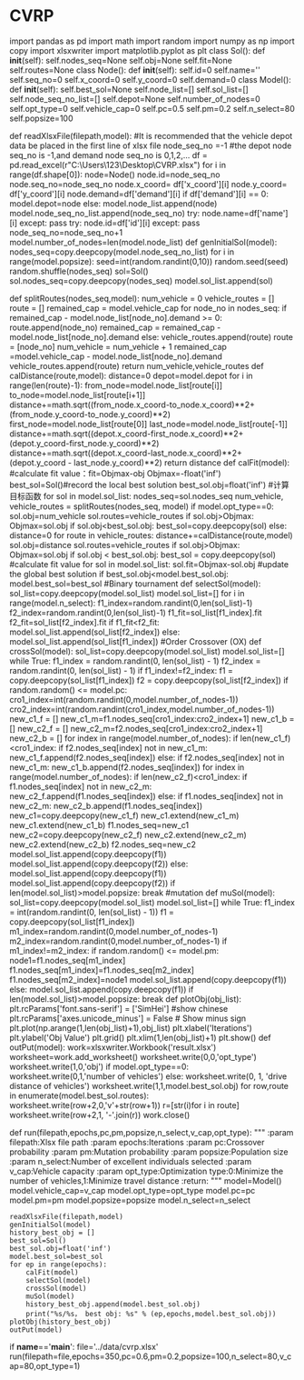 # CVRP
import pandas as pd
import math
import random
import numpy as np
import copy
import xlsxwriter
import matplotlib.pyplot as plt
class Sol():
    def __init__(self):
        self.nodes_seq=None
        self.obj=None
        self.fit=None
        self.routes=None
class Node():
    def __init__(self):
        self.id=0
        self.name=''
        self.seq_no=0
        self.x_coord=0
        self.y_coord=0
        self.demand=0
class Model():
    def __init__(self):
        self.best_sol=None
        self.node_list=[]
        self.sol_list=[]
        self.node_seq_no_list=[]
        self.depot=None
        self.number_of_nodes=0
        self.opt_type=0
        self.vehicle_cap=0
        self.pc=0.5
        self.pm=0.2
        self.n_select=80
        self.popsize=100

def readXlsxFile(filepath,model):
    #It is recommended that the vehicle depot data be placed in the first line of xlsx file
    node_seq_no =-1 #the depot node seq_no is -1,and demand node seq_no is 0,1,2,...
    df = pd.read_excel(r"C:\Users\123\Desktop\CVRP.xlsx")
    for i in range(df.shape[0]):
        node=Node()
        node.id=node_seq_no
        node.seq_no=node_seq_no
        node.x_coord= df['x_coord'][i]
        node.y_coord= df['y_coord'][i]
        node.demand=df['demand'][i]
        if df['demand'][i] == 0:
            model.depot=node
        else:
            model.node_list.append(node)
            model.node_seq_no_list.append(node_seq_no)
        try:
            node.name=df['name'][i]
        except:
            pass
        try:
            node.id=df['id'][i]
        except:
            pass
        node_seq_no=node_seq_no+1
    model.number_of_nodes=len(model.node_list)
def genInitialSol(model):
    nodes_seq=copy.deepcopy(model.node_seq_no_list)
    for i in range(model.popsize):
        seed=int(random.randint(0,10))
        random.seed(seed)
        random.shuffle(nodes_seq)
        sol=Sol()
        sol.nodes_seq=copy.deepcopy(nodes_seq)
        model.sol_list.append(sol)

def splitRoutes(nodes_seq,model):
    num_vehicle = 0
    vehicle_routes = []
    route = []
    remained_cap = model.vehicle_cap
    for node_no in nodes_seq:
        if remained_cap - model.node_list[node_no].demand >= 0:
            route.append(node_no)
            remained_cap = remained_cap - model.node_list[node_no].demand
        else:
            vehicle_routes.append(route)
            route = [node_no]
            num_vehicle = num_vehicle + 1
            remained_cap =model.vehicle_cap - model.node_list[node_no].demand
    vehicle_routes.append(route)
    return num_vehicle,vehicle_routes
def calDistance(route,model):
    distance=0
    depot=model.depot
    for i in range(len(route)-1):
        from_node=model.node_list[route[i]]
        to_node=model.node_list[route[i+1]]
        distance+=math.sqrt((from_node.x_coord-to_node.x_coord)**2+(from_node.y_coord-to_node.y_coord)**2)
    first_node=model.node_list[route[0]]
    last_node=model.node_list[route[-1]]
    distance+=math.sqrt((depot.x_coord-first_node.x_coord)**2+(depot.y_coord-first_node.y_coord)**2)
    distance+=math.sqrt((depot.x_coord-last_node.x_coord)**2+(depot.y_coord - last_node.y_coord)**2)
    return distance
def calFit(model):
    #calculate fit value：fit=Objmax-obj
    Objmax=-float('inf')
    best_sol=Sol()#record the local best solution
    best_sol.obj=float('inf')
    #计算目标函数
    for sol in model.sol_list:
        nodes_seq=sol.nodes_seq
        num_vehicle, vehicle_routes = splitRoutes(nodes_seq, model)
        if model.opt_type==0:
            sol.obj=num_vehicle
            sol.routes=vehicle_routes
            if sol.obj>Objmax:
                Objmax=sol.obj
            if sol.obj<best_sol.obj:
                best_sol=copy.deepcopy(sol)
        else:
            distance=0
            for route in vehicle_routes:
                distance+=calDistance(route,model)
            sol.obj=distance
            sol.routes=vehicle_routes
            if sol.obj>Objmax:
                Objmax=sol.obj
            if sol.obj < best_sol.obj:
                best_sol = copy.deepcopy(sol)
    #calculate fit value
    for sol in model.sol_list:
        sol.fit=Objmax-sol.obj
    #update the global best solution
    if best_sol.obj<model.best_sol.obj:
        model.best_sol=best_sol
    #Binary tournament
def selectSol(model):
    sol_list=copy.deepcopy(model.sol_list)
    model.sol_list=[]
    for i in range(model.n_select):
        f1_index=random.randint(0,len(sol_list)-1)
        f2_index=random.randint(0,len(sol_list)-1)
        f1_fit=sol_list[f1_index].fit
        f2_fit=sol_list[f2_index].fit
        if f1_fit<f2_fit:
            model.sol_list.append(sol_list[f2_index])
        else:
            model.sol_list.append(sol_list[f1_index])
    #Order Crossover (OX)
def crossSol(model):
    sol_list=copy.deepcopy(model.sol_list)
    model.sol_list=[]
    while True:
        f1_index = random.randint(0, len(sol_list) - 1)
        f2_index = random.randint(0, len(sol_list) - 1)
        if f1_index!=f2_index:
            f1 = copy.deepcopy(sol_list[f1_index])
            f2 = copy.deepcopy(sol_list[f2_index])
            if random.random() <= model.pc:
                cro1_index=int(random.randint(0,model.number_of_nodes-1))
                cro2_index=int(random.randint(cro1_index,model.number_of_nodes-1))
                new_c1_f = []
                new_c1_m=f1.nodes_seq[cro1_index:cro2_index+1]
                new_c1_b = []
                new_c2_f = []
                new_c2_m=f2.nodes_seq[cro1_index:cro2_index+1]
                new_c2_b = []
                for index in range(model.number_of_nodes):
                    if len(new_c1_f)<cro1_index:
                        if f2.nodes_seq[index] not in new_c1_m:
                            new_c1_f.append(f2.nodes_seq[index])
                    else:
                        if f2.nodes_seq[index] not in new_c1_m:
                            new_c1_b.append(f2.nodes_seq[index])
                for index in range(model.number_of_nodes):
                    if len(new_c2_f)<cro1_index:
                        if f1.nodes_seq[index] not in new_c2_m:
                            new_c2_f.append(f1.nodes_seq[index])
                    else:
                        if f1.nodes_seq[index] not in new_c2_m:
                            new_c2_b.append(f1.nodes_seq[index])
                new_c1=copy.deepcopy(new_c1_f)
                new_c1.extend(new_c1_m)
                new_c1.extend(new_c1_b)
                f1.nodes_seq=new_c1
                new_c2=copy.deepcopy(new_c2_f)
                new_c2.extend(new_c2_m)
                new_c2.extend(new_c2_b)
                f2.nodes_seq=new_c2
                model.sol_list.append(copy.deepcopy(f1))
                model.sol_list.append(copy.deepcopy(f2))
            else:
                model.sol_list.append(copy.deepcopy(f1))
                model.sol_list.append(copy.deepcopy(f2))
            if len(model.sol_list)>model.popsize:
                break
    #mutation
def muSol(model):
    sol_list=copy.deepcopy(model.sol_list)
    model.sol_list=[]
    while True:
        f1_index = int(random.randint(0, len(sol_list) - 1))
        f1 = copy.deepcopy(sol_list[f1_index])
        m1_index=random.randint(0,model.number_of_nodes-1)
        m2_index=random.randint(0,model.number_of_nodes-1)
        if m1_index!=m2_index:
            if random.random() <= model.pm:
                node1=f1.nodes_seq[m1_index]
                f1.nodes_seq[m1_index]=f1.nodes_seq[m2_index]
                f1.nodes_seq[m2_index]=node1
                model.sol_list.append(copy.deepcopy(f1))
            else:
                model.sol_list.append(copy.deepcopy(f1))
            if len(model.sol_list)>model.popsize:
                break
def plotObj(obj_list):
    plt.rcParams['font.sans-serif'] = ['SimHei'] #show chinese
    plt.rcParams['axes.unicode_minus'] = False  # Show minus sign
    plt.plot(np.arange(1,len(obj_list)+1),obj_list)
    plt.xlabel('Iterations')
    plt.ylabel('Obj Value')
    plt.grid()
    plt.xlim(1,len(obj_list)+1)
    plt.show()
def outPut(model):
    work=xlsxwriter.Workbook('result.xlsx')
    worksheet=work.add_worksheet()
    worksheet.write(0,0,'opt_type')
    worksheet.write(1,0,'obj')
    if model.opt_type==0:
        worksheet.write(0,1,'number of vehicles')
    else:
        worksheet.write(0, 1, 'drive distance of vehicles')
    worksheet.write(1,1,model.best_sol.obj)
    for row,route in enumerate(model.best_sol.routes):
        worksheet.write(row+2,0,'v'+str(row+1))
        r=[str(i)for i in route]
        worksheet.write(row+2,1, '-'.join(r))
    work.close()


def run(filepath,epochs,pc,pm,popsize,n_select,v_cap,opt_type):
    """
    :param filepath:Xlsx file path
    :param epochs:Iterations
    :param pc:Crossover probability
    :param pm:Mutation probability
    :param popsize:Population size
    :param n_select:Number of excellent individuals selected
    :param v_cap:Vehicle capacity
    :param opt_type:Optimization type:0:Minimize the number of vehicles,1:Minimize travel distance
    :return:
    """
    model=Model()
    model.vehicle_cap=v_cap
    model.opt_type=opt_type
    model.pc=pc
    model.pm=pm
    model.popsize=popsize
    model.n_select=n_select

    readXlsxFile(filepath,model)
    genInitialSol(model)
    history_best_obj = []
    best_sol=Sol()
    best_sol.obj=float('inf')
    model.best_sol=best_sol
    for ep in range(epochs):
        calFit(model)
        selectSol(model)
        crossSol(model)
        muSol(model)
        history_best_obj.append(model.best_sol.obj)
        print("%s/%s， best obj: %s" % (ep,epochs,model.best_sol.obj))
    plotObj(history_best_obj)
    outPut(model)
if __name__=='__main__':
    file='../data/cvrp.xlsx'
    run(filepath=file,epochs=350,pc=0.6,pm=0.2,popsize=100,n_select=80,v_cap=80,opt_type=1)
